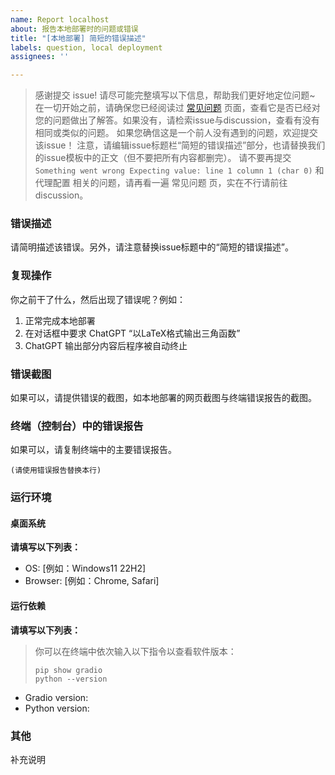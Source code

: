 ```yaml
---
name: Report localhost
about: 报告本地部署时的问题或错误
title: "[本地部署] 简短的错误描述"
labels: question, local deployment
assignees: ''

---
```


> 感谢提交 issue! 请尽可能完整填写以下信息，帮助我们更好地定位问题~ 
> 在一切开始之前，请确保您已经阅读过 [常见问题](https://github.com/GaiZhenbiao/ChuanhuChatGPT/wiki/常见问题) 页面，查看它是否已经对您的问题做出了解答。如果没有，请检索issue与discussion，查看有没有相同或类似的问题。
> 如果您确信这是一个前人没有遇到的问题，欢迎提交该issue！
> 注意，请编辑issue标题栏“简短的错误描述”部分，也请替换我们的issue模板中的正文（但不要把所有内容都删完）。
> 请不要再提交 `Something went wrong Expecting value: line 1 column 1 (char 0)` 和 代理配置 相关的问题，请再看一遍 常见问题 页，实在不行请前往discussion。

### 错误描述
请简明描述该错误。另外，请注意替换issue标题中的“简短的错误描述”。

### 复现操作
你之前干了什么，然后出现了错误呢？例如：
1. 正常完成本地部署
2. 在对话框中要求 ChatGPT “以LaTeX格式输出三角函数”
3. ChatGPT 输出部分内容后程序被自动终止

### 错误截图
如果可以，请提供错误的截图，如本地部署的网页截图与终端错误报告的截图。

### 终端（控制台）中的错误报告
如果可以，请复制终端中的主要错误报告。

```console
(请使用错误报告替换本行)
```

### 运行环境
#### 桌面系统
**请填写以下列表：**

 - OS: [例如：Windows11 22H2]
 - Browser: [例如：Chrome, Safari]

#### 运行依赖
**请填写以下列表：**
> 你可以在终端中依次输入以下指令以查看软件版本：
> ```shell
> pip show gradio
> python --version
> ```

- Gradio version:
- Python version:

### 其他
补充说明
